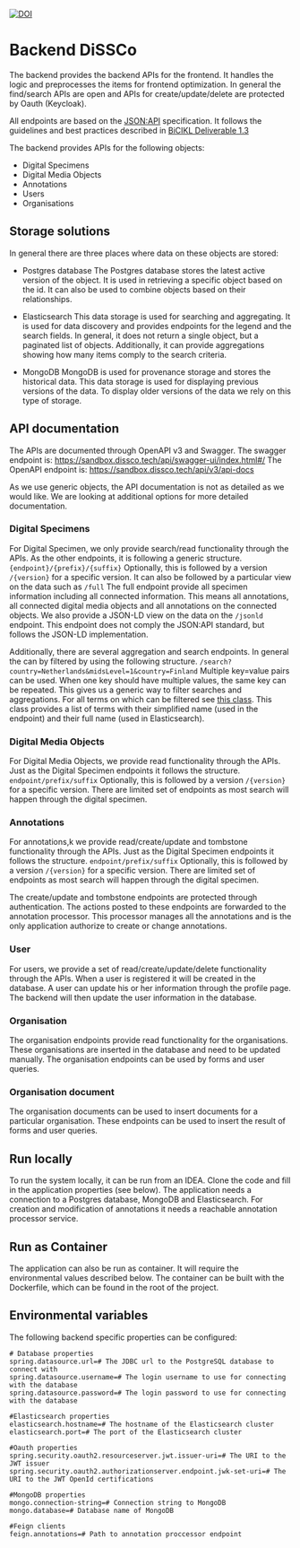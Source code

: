 [![DOI](https://zenodo.org/badge/494444176.svg)](https://zenodo.org/badge/latestdoi/494444176)

# Backend DiSSCo
The backend provides the backend APIs for the frontend.
It handles the logic and preprocesses the items for frontend optimization.
In general the find/search APIs are open and APIs for create/update/delete are protected by Oauth (Keycloak).

All endpoints are based on the [JSON:API](https://jsonapi.org/) specification.
It follows the guidelines and best practices described in [BiCIKL Deliverable 1.3](https://docs.google.com/document/d/1RgngKSPabEs-Pir6vA25iFDgVorbEZe7duT7L7vQ7QI)

The backend provides APIs for the following objects:
- Digital Specimens
- Digital Media Objects
- Annotations
- Users
- Organisations

## Storage solutions
In general there are three places where data on these objects are stored:
- Postgres database
The Postgres database stores the latest active version of the object.
It is used in retrieving a specific object based on the id.
It can also be used to combine objects based on their relationships.

- Elasticsearch
This data storage is used for searching and aggregating.
It is used for data discovery and provides endpoints for the legend and the search fields.
In general, it does not return a single object, but a paginated list of objects.
Additionally, it can provide aggregations showing how many items comply to the search criteria.

- MongoDB
MongoDB is used for provenance storage and stores the historical data.
This data storage is used for displaying previous versions of the data.
To display older versions of the data we rely on this type of storage.

## API documentation
The APIs are documented through OpenAPI v3 and Swagger.
The swagger endpoint is: https://sandbox.dissco.tech/api/swagger-ui/index.html#/
The OpenAPI endpoint is: https://sandbox.dissco.tech/api/v3/api-docs

As we use generic objects, the API documentation is not as detailed as we would like.
We are looking at additional options for more detailed documentation.

### Digital Specimens
For Digital Specimen, we only provide search/read functionality through the APIs.
As the other endpoints, it is following a generic structure.
`{endpoint}/{prefix}/{suffix}`
Optionally, this is followed by a version `/{version}` for a specific version.
It can also be followed by a particular view on the data such as `/full`
The full endpoint provide all specimen information including all connected information.
This means all annotations, all connected digital media objects and all annotations on the connected objects.
We also provide a JSON-LD view on the data on the `/jsonld` endpoint.
This endpoint does not comply the JSON:API standard, but follows the JSON-LD implementation.

Additionally, there are several aggregation and search endpoints.
In general the can by filtered by using the following structure.
`/search?country=Netherlands&midsLevel=1&country=Finland`
Multiple key=value pairs can be used.
When one key should have multiple values, the same key can be repeated.
This gives us a generic way to filter searches and aggregations.
For all terms on which can be filtered see [this class](./src/main/java/eu/dissco/backend/domain/MappingTerms.java).
This class provides a list of terms with their simplified name (used in the endpoint) and their full name (used in Elasticsearch).

### Digital Media Objects
For Digital Media Objects, we provide read functionality through the APIs.
Just as the Digital Specimen endpoints it follows the structure.
`endpoint/prefix/suffix`
Optionally, this is followed by a version `/{version}` for a specific version.
There are limited set of endpoints as most search will happen through the digital specimen.

### Annotations
For annotations,k we provide read/create/update and tombstone functionality through the APIs.
Just as the Digital Specimen endpoints it follows the structure.
`endpoint/prefix/suffix`
Optionally, this is followed by a version `/{version}` for a specific version.
There are limited set of endpoints as most search will happen through the digital specimen.

The create/update and tombstone endpoints are protected through authentication.
The actions posted to these endpoints are forwarded to the annotation processor.
This processor manages all the annotations and is the only application authorize to create or change annotations.

### User
For users, we provide a set of read/create/update/delete functionality through the APIs.
When a user is registered it will be created in the database.
A user can update his or her information through the profile page.
The backend will then update the user information in the database.

### Organisation
The organisation endpoints provide read functionality for the organisations.
These organisations are inserted in the database and need to be updated manually.
The organisation endpoints can be used by forms and user queries.

### Organisation document
The organisation documents can be used to insert documents for a particular organisation.
These endpoints can be used to insert the result of forms and user queries.

## Run locally
To run the system locally, it can be run from an IDEA.
Clone the code and fill in the application properties (see below).
The application needs a connection to a Postgres database, MongoDB and Elasticsearch.
For creation and modification of annotations it needs a reachable annotation processor service.

## Run as Container
The application can also be run as container.
It will require the environmental values described below.
The container can be built with the Dockerfile, which can be found in the root of the project.

## Environmental variables
The following backend specific properties can be configured:

```
# Database properties
spring.datasource.url=# The JDBC url to the PostgreSQL database to connect with
spring.datasource.username=# The login username to use for connecting with the database
spring.datasource.password=# The login password to use for connecting with the database

#Elasticsearch properties
elasticsearch.hostname=# The hostname of the Elasticsearch cluster
elasticsearch.port=# The port of the Elasticsearch cluster

#Oauth properties
spring.security.oauth2.resourceserver.jwt.issuer-uri=# The URI to the JWT issuer
spring.security.oauth2.authorizationserver.endpoint.jwk-set-uri=# The URI to the JWT OpenId certifications 

#MongoDB properties
mongo.connection-string=# Connection string to MongoDB
mongo.database=# Database name of MongoDB

#Feign clients
feign.annotations=# Path to annotation proccessor endpoint